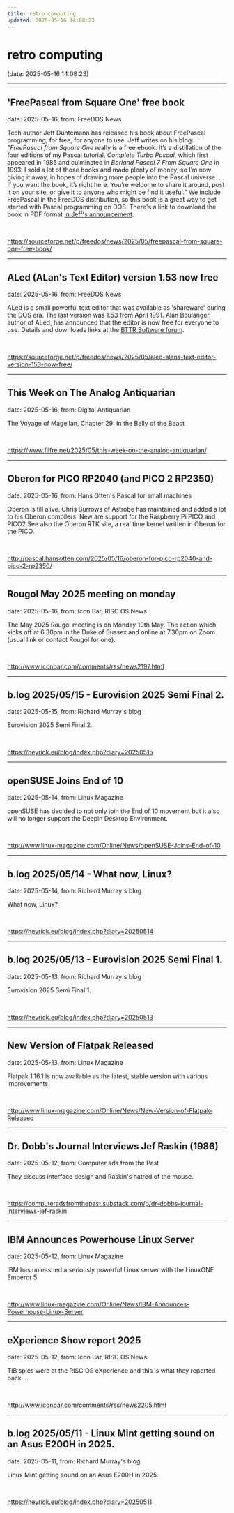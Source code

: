 ```yaml
---
title: retro computing
updated: 2025-05-16 14:08:23
---
```


# retro computing

(date: 2025-05-16 14:08:23)

---

## 'FreePascal from Square One' free book

date: 2025-05-16, from: FreeDOS News

<div class="markdown_content"><p>Tech author Jeff Duntemann has released his book about FreePascal programming, for free, for anyone to use. Jeff writes on his blog: "<em>FreePascal from Square One</em> really is a free ebook. It’s a distillation of the four editions of my Pascal tutorial, <em>Complete Turbo Pascal</em>, which first appeared in 1985 and culminated in <em>Borland Pascal 7 From Square One</em> in 1993. I sold a lot of those books and made plenty of money, so I’m now giving it away, in hopes of drawing more people into the Pascal universe. ... If you want the book, it’s right here. You’re welcome to share it around, post it on your site, or give it to anyone who might be find it useful." We include FreePascal in the FreeDOS distribution, so this book is a great way to get started with Pascal programming on DOS. There's a link to download the book in PDF format <a class="" href="https://www.contrapositivediary.com/?p=5399" rel="nofollow">in Jeff's announcement</a>.</p></div> 

<br> 

<https://sourceforge.net/p/freedos/news/2025/05/freepascal-from-square-one-free-book/>

---

## ALed (ALan's Text Editor) version 1.53 now free

date: 2025-05-16, from: FreeDOS News

<div class="markdown_content"><p>ALed is a small powerful text editor that was available as 'shareware' during the DOS era. The last version was 1.53 from April 1991. Alan Boulanger, author of ALed, has announced that the editor is now free for everyone to use. Details and downloads links at the <a class="" href="https://www.bttr-software.de/forum/forum_entry.php?id=22580" rel="nofollow">BTTR Software forum</a>.</p></div> 

<br> 

<https://sourceforge.net/p/freedos/news/2025/05/aled-alans-text-editor-version-153-now-free/>

---

## This Week on The Analog Antiquarian

date: 2025-05-16, from: Digital Antiquarian

The Voyage of Magellan, Chapter 29: In the Belly of the Beast 

<br> 

<https://www.filfre.net/2025/05/this-week-on-the-analog-antiquarian/>

---

## Oberon for PICO RP2040 (and PICO 2 RP2350)

date: 2025-05-16, from: Hans Otten's Pascal for small machines

Oberon is till alive. Chris Burrows of Astrobe has maintained and added a lot to his Oberon compilers. New are support for the Raspberry Pi PICO and PICO2 See also the Oberon RTK site, a real time kernel written in Oberon for the PICO. 

<br> 

<http://pascal.hansotten.com/2025/05/16/oberon-for-pico-rp2040-and-pico-2-rp2350/>

---

## Rougol May 2025 meeting on monday

date: 2025-05-16, from: Icon Bar, RISC OS News

The May 2025 Rougol meeting is on Monday 19th May. The action which kicks off at 6.30pm in the Duke of Sussex and online at 7.30pm on Zoom (usual link or contact Rougol for one). 

<br> 

<http://www.iconbar.com/comments/rss/news2197.html>

---

## b.log 2025/05/15 - Eurovision 2025 Semi Final 2.

date: 2025-05-15, from: Richard Murray's blog

Eurovision 2025 Semi Final 2. 

<br> 

<https://heyrick.eu/blog/index.php?diary=20250515>

---

## openSUSE Joins End of 10

date: 2025-05-14, from: Linux Magazine

<p>openSUSE has decided to not only join the End of 10 movement but it also will no longer support the Deepin Desktop Environment.</p> 

<br> 

<http://www.linux-magazine.com/Online/News/openSUSE-Joins-End-of-10>

---

## b.log 2025/05/14 - What now, Linux?

date: 2025-05-14, from: Richard Murray's blog

What now, Linux? 

<br> 

<https://heyrick.eu/blog/index.php?diary=20250514>

---

## b.log 2025/05/13 - Eurovision 2025 Semi Final 1.

date: 2025-05-13, from: Richard Murray's blog

Eurovision 2025 Semi Final 1. 

<br> 

<https://heyrick.eu/blog/index.php?diary=20250513>

---

## New Version of Flatpak Released

date: 2025-05-13, from: Linux Magazine

<p>Flatpak 1.16.1 is now available as the latest, stable version with various improvements.</p> 

<br> 

<http://www.linux-magazine.com/Online/News/New-Version-of-Flatpak-Released>

---

## Dr. Dobb's Journal Interviews Jef Raskin (1986)

date: 2025-05-12, from: Computer ads from the Past

They discuss interface design and Raskin's hatred of the mouse. 

<br> 

<https://computeradsfromthepast.substack.com/p/dr-dobbs-journal-interviews-jef-raskin>

---

## IBM Announces Powerhouse Linux Server

date: 2025-05-12, from: Linux Magazine

<p>IBM has unleashed a seriously powerful Linux server with the LinuxONE Emperor 5.</p> 

<br> 

<http://www.linux-magazine.com/Online/News/IBM-Announces-Powerhouse-Linux-Server>

---

## eXperience Show report 2025

date: 2025-05-12, from: Icon Bar, RISC OS News

TIB spies were at the RISC OS eXperience and this is what they reported back.... 

<br> 

<http://www.iconbar.com/comments/rss/news2205.html>

---

## b.log 2025/05/11 - Linux Mint getting sound on an Asus E200H in 2025.

date: 2025-05-11, from: Richard Murray's blog

Linux Mint getting sound on an Asus E200H in 2025. 

<br> 

<https://heyrick.eu/blog/index.php?diary=20250511>

